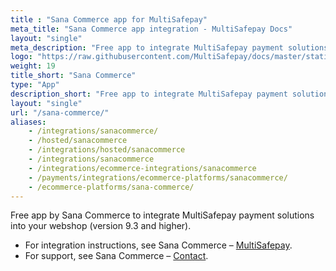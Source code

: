 ```yaml
---
title : "Sana Commerce app for MultiSafepay"
meta_title: "Sana Commerce app integration - MultiSafepay Docs"
layout: "single"
meta_description: "Free app to integrate MultiSafepay payment solutions into your Sana Commerce platform"
logo: "https://raw.githubusercontent.com/MultiSafepay/docs/master/static/logo/Integrations/Sana_Commerce.svg"
weight: 19
title_short: "Sana Commerce"
type: "App"
description_short: "Free app to integrate MultiSafepay payment solutions into your Sana Commerce platform"
layout: "single"
url: "/sana-commerce/"
aliases: 
    - /integrations/sanacommerce/
    - /hosted/sanacommerce
    - /integrations/hosted/sanacommerce
    - /integrations/sanacommerce
    - /integrations/ecommerce-integrations/sanacommerce
    - /payments/integrations/ecommerce-platforms/sanacommerce/
    - /ecommerce-platforms/sana-commerce/
---
```

Free app by Sana Commerce to integrate MultiSafepay payment solutions into your webshop (version 9.3 and higher). 

- For integration instructions, see Sana Commerce – [MultiSafepay](https://help.sana-commerce.com/sana-commerce-93/payment-services/multisafepay/introduction).  
- For support, see Sana Commerce – [Contact](https://www.sana-commerce.com/nl/contact).
